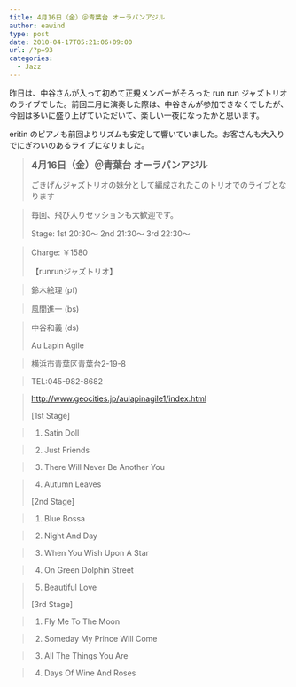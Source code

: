 ```yaml
---
title: 4月16日（金）＠青葉台 オーラパンアジル
author: eawind
type: post
date: 2010-04-17T05:21:06+09:00
url: /?p=93
categories:
  - Jazz
---
```

昨日は、中谷さんが入って初めて正規メンバーがそろった run run ジャズトリオのライブでした。前回二月に演奏した際は、中谷さんが参加できなくでしたが、今回は多いに盛り上げていただいて、楽しい一夜になったかと思います。

eritin のピアノも前回よりリズムも安定して響いていました。お客さんも大入りでにぎわいのあるライブになりました。

> **<big>4月16日（金）＠青葉台 オーラパンアジル</big>**
>
> ごきげんジャズトリオの妹分として編成されたこのトリオでのライブとなります

> 毎回、飛び入りセッションも大歓迎です。
>
> Stage: 1st 20:30〜 2nd 21:30〜 3rd 22:30〜

> Charge: ￥1580
>
> 【runrunジャズトリオ】

> 鈴木絵理 (pf)

> 風間進一 (bs)

> 中谷和義 (ds)
>
> Au Lapin Agile

> 横浜市青葉区青葉台2-19-8

> TEL:045-982-8682

> http://www.geocities.jp/aulapinagile1/index.html
>
> [1st Stage]

> 1. Satin Doll

> 2. Just Friends

> 3. There Will Never Be Another You

> 4. Autumn Leaves
>
> [2nd Stage]

> 1. Blue Bossa

> 2. Night And Day

> 3. When You Wish Upon A Star

> 4. On Green Dolphin Street

> 5. Beautiful Love
>
> [3rd Stage]

> 1. Fly Me To The Moon

> 2. Someday My Prince Will Come

> 3. All The Things You Are

> 4. Days Of Wine And Roses
